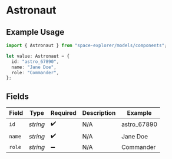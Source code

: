 # Astronaut

## Example Usage

```typescript
import { Astronaut } from "space-explorer/models/components";

let value: Astronaut = {
  id: "astro_67890",
  name: "Jane Doe",
  role: "Commander",
};
```

## Fields

| Field              | Type               | Required           | Description        | Example            |
| ------------------ | ------------------ | ------------------ | ------------------ | ------------------ |
| `id`               | *string*           | :heavy_check_mark: | N/A                | astro_67890        |
| `name`             | *string*           | :heavy_check_mark: | N/A                | Jane Doe           |
| `role`             | *string*           | :heavy_minus_sign: | N/A                | Commander          |